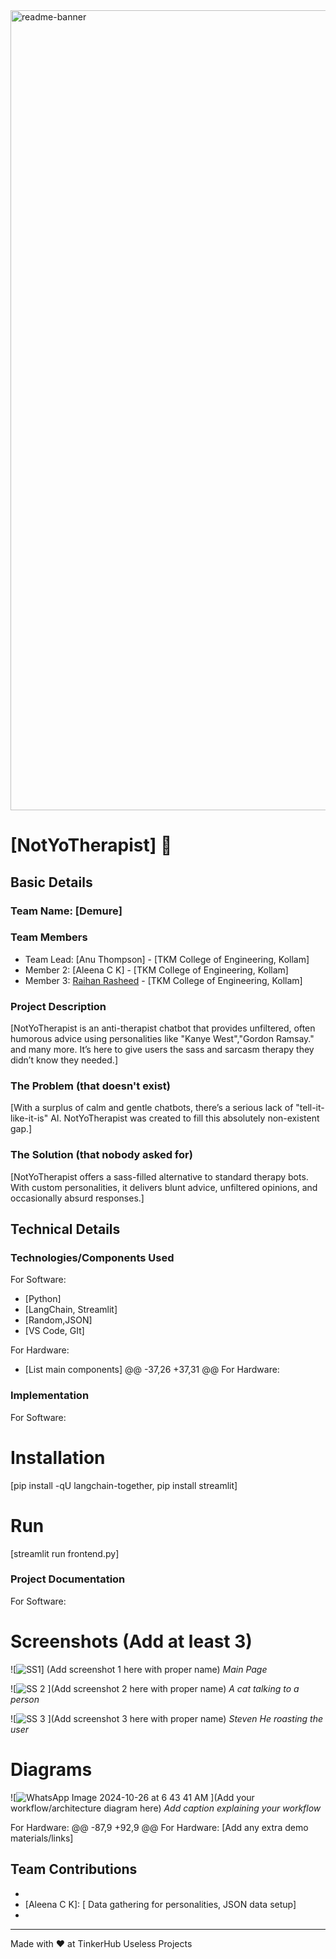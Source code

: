 <img width="1280" alt="readme-banner" src="https://github.com/user-attachments/assets/35332e92-44cb-425b-9dff-27bcf1023c6c">

# [NotYoTherapist] 🎯


## Basic Details
### Team Name: [Demure]


### Team Members
- Team Lead: [Anu Thompson] - [TKM College of Engineering, Kollam]
- Member 2: [Aleena C K] - [TKM College of Engineering, Kollam]
- Member 3: [Raihan Rasheed] - [TKM College of Engineering, Kollam]

### Project Description
[NotYoTherapist is an anti-therapist chatbot that provides unfiltered, often humorous advice using personalities like "Kanye West","Gordon Ramsay." and many more. It’s here to give users the sass and sarcasm therapy they didn’t know they needed.]

### The Problem (that doesn't exist)
[With a surplus of calm and gentle chatbots, there’s a serious lack of "tell-it-like-it-is" AI. NotYoTherapist was created to fill this absolutely non-existent gap.]

### The Solution (that nobody asked for)
[NotYoTherapist offers a sass-filled alternative to standard therapy bots. With custom personalities, it delivers blunt advice, unfiltered opinions, and occasionally absurd responses.]

## Technical Details
### Technologies/Components Used
For Software:
- [Python]
- [LangChain, Streamlit]
- [Random,JSON]
- [VS Code, GIt]

For Hardware:
- [List main components]
@@ -37,26 +37,31 @@ For Hardware:
### Implementation
For Software:
# Installation
[pip install -qU langchain-together,
pip install streamlit]

# Run
[streamlit run frontend.py]

### Project Documentation
For Software:

# Screenshots (Add at least 3)
![![SS1](https://github.com/user-attachments/assets/16399381-ffe7-4f95-8058-57aaae920355)]
(Add screenshot 1 here with proper name)
*Main Page*

![![SS 2](https://github.com/user-attachments/assets/b61f9dd5-858a-466d-9513-3c4670867fcf)
](Add screenshot 2 here with proper name)
*A cat talking to a person*

![![SS 3](https://github.com/user-attachments/assets/6393b323-7418-45ca-8cbb-25e01013d37a)
](Add screenshot 3 here with proper name)
*Steven He roasting the user*

# Diagrams
![![WhatsApp Image 2024-10-26 at 6 43 41 AM](https://github.com/user-attachments/assets/4528b426-ffa5-41d8-b86c-8647b31219fd)
](Add your workflow/architecture diagram here)
*Add caption explaining your workflow*

For Hardware:
@@ -87,9 +92,9 @@ For Hardware:
[Add any extra demo materials/links]

## Team Contributions
- [Anu Thomson]: [Frontend]
- [Aleena C K]: [ Data gathering for personalities, JSON data setup]
- [Raihan Rasheed]: [Backend]

---
Made with ❤️ at TinkerHub Useless Projects 
